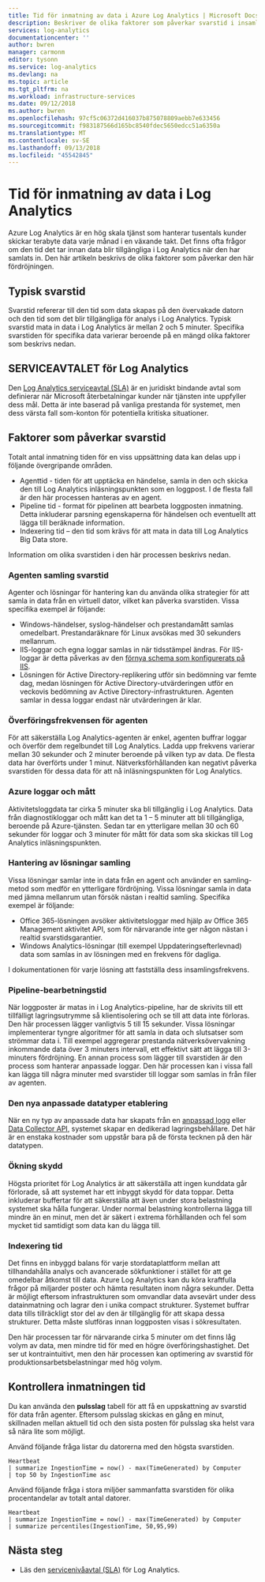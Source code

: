```yaml
---
title: Tid för inmatning av data i Azure Log Analytics | Microsoft Docs
description: Beskriver de olika faktorer som påverkar svarstid i insamling av data i Azure Log Analytics.
services: log-analytics
documentationcenter: ''
author: bwren
manager: carmonm
editor: tysonn
ms.service: log-analytics
ms.devlang: na
ms.topic: article
ms.tgt_pltfrm: na
ms.workload: infrastructure-services
ms.date: 09/12/2018
ms.author: bwren
ms.openlocfilehash: 97cf5c06372d416037b875078809aebb7e633456
ms.sourcegitcommit: f983187566d165bc8540fdec5650edcc51a6350a
ms.translationtype: MT
ms.contentlocale: sv-SE
ms.lasthandoff: 09/13/2018
ms.locfileid: "45542845"
---
```

# <a name="data-ingestion-time-in-log-analytics"></a>Tid för inmatning av data i Log Analytics
Azure Log Analytics är en hög skala tjänst som hanterar tusentals kunder skickar terabyte data varje månad i en växande takt. Det finns ofta frågor om den tid det tar innan data blir tillgängliga i Log Analytics när den har samlats in. Den här artikeln beskrivs de olika faktorer som påverkar den här fördröjningen.

## <a name="typical-latency"></a>Typisk svarstid
Svarstid refererar till den tid som data skapas på den övervakade datorn och den tid som det blir tillgängliga för analys i Log Analytics. Typisk svarstid mata in data i Log Analytics är mellan 2 och 5 minuter. Specifika svarstiden för specifika data varierar beroende på en mängd olika faktorer som beskrivs nedan.

## <a name="sla-for-log-analytics"></a>SERVICEAVTALET för Log Analytics
Den [Log Analytics serviceavtal (SLA)](https://azure.microsoft.com/support/legal/sla/log-analytics/v1_1/) är en juridiskt bindande avtal som definierar när Microsoft återbetalningar kunder när tjänsten inte uppfyller dess mål. Detta är inte baserad på vanliga prestanda för systemet, men dess värsta fall som-konton för potentiella kritiska situationer.

## <a name="factors-affecting-latency"></a>Faktorer som påverkar svarstid
Totalt antal inmatning tiden för en viss uppsättning data kan delas upp i följande övergripande områden. 

- Agenttid - tiden för att upptäcka en händelse, samla in den och skicka den till Log Analytics inläsningspunkten som en loggpost. I de flesta fall är den här processen hanteras av en agent.
- Pipeline tid - format för pipelinen att bearbeta loggposten inmatning. Detta inkluderar parsning egenskaperna för händelsen och eventuellt att lägga till beräknade information.
- Indexering tid – den tid som krävs för att mata in data till Log Analytics Big Data store.

Information om olika svarstiden i den här processen beskrivs nedan.

### <a name="agent-collection-latency"></a>Agenten samling svarstid
Agenter och lösningar för hantering kan du använda olika strategier för att samla in data från en virtuell dator, vilket kan påverka svarstiden. Vissa specifika exempel är följande:

- Windows-händelser, syslog-händelser och prestandamått samlas omedelbart. Prestandaräknare för Linux avsökas med 30 sekunders mellanrum.
- IIS-loggar och egna loggar samlas in när tidsstämpel ändras. För IIS-loggar är detta påverkas av den [förnya schema som konfigurerats på IIS](log-analytics-data-sources-iis-logs.md). 
- Lösningen för Active Directory-replikering utför sin bedömning var femte dag, medan lösningen för Active Directory-utvärderingen utför en veckovis bedömning av Active Directory-infrastrukturen. Agenten samlar in dessa loggar endast när utvärderingen är klar.

### <a name="agent-upload-frequency"></a>Överföringsfrekvensen för agenten
För att säkerställa Log Analytics-agenten är enkel, agenten buffrar loggar och överför dem regelbundet till Log Analytics. Ladda upp frekvens varierar mellan 30 sekunder och 2 minuter beroende på vilken typ av data. De flesta data har överförts under 1 minut. Nätverksförhållanden kan negativt påverka svarstiden för dessa data för att nå inläsningspunkten för Log Analytics.

### <a name="azure-logs-and-metrics"></a>Azure loggar och mått 
Aktivitetsloggdata tar cirka 5 minuter ska bli tillgänglig i Log Analytics. Data från diagnostikloggar och mått kan det ta 1 – 5 minuter att bli tillgängliga, beroende på Azure-tjänsten. Sedan tar en ytterligare mellan 30 och 60 sekunder för loggar och 3 minuter för mått för data som ska skickas till Log Analytics inläsningspunkten.

### <a name="management-solutions-collection"></a>Hantering av lösningar samling
Vissa lösningar samlar inte in data från en agent och använder en samling-metod som medför en ytterligare fördröjning. Vissa lösningar samla in data med jämna mellanrum utan försök nästan i realtid samling. Specifika exempel är följande:

- Office 365-lösningen avsöker aktivitetsloggar med hjälp av Office 365 Management aktivitet API, som för närvarande inte ger någon nästan i realtid svarstidsgarantier.
- Windows Analytics-lösningar (till exempel Uppdateringsefterlevnad) data som samlas in av lösningen med en frekvens för dagliga.

I dokumentationen för varje lösning att fastställa dess insamlingsfrekvens.

### <a name="pipeline-process-time"></a>Pipeline-bearbetningstid
När loggposter är matas in i Log Analytics-pipeline, har de skrivits till ett tillfälligt lagringsutrymme så klientisolering och se till att data inte förloras. Den här processen lägger vanligtvis 5 till 15 sekunder. Vissa lösningar implementerar tyngre algoritmer för att samla in data och slutsatser som strömmar data i. Till exempel aggregerar prestanda nätverksövervakning inkommande data över 3 minuters intervall, ett effektivt sätt att lägga till 3-minuters fördröjning. En annan process som lägger till svarstiden är den process som hanterar anpassade loggar. Den här processen kan i vissa fall kan lägga till några minuter med svarstider till loggar som samlas in från filer av agenten.

### <a name="new-custom-data-types-provisioning"></a>Den nya anpassade datatyper etablering
När en ny typ av anpassade data har skapats från en [anpassad logg](../log-analytics/log-analytics-data-sources-custom-logs.md) eller [Data Collector API](../log-analytics/log-analytics-data-collector-api.md), systemet skapar en dedikerad lagringsbehållare. Det här är en enstaka kostnader som uppstår bara på de första tecknen på den här datatypen.

### <a name="surge-protection"></a>Ökning skydd
Högsta prioritet för Log Analytics är att säkerställa att ingen kunddata går förlorade, så att systemet har ett inbyggt skydd för data toppar. Detta inkluderar buffertar för att säkerställa att även under stora belastning systemet ska hålla fungerar. Under normal belastning kontrollerna lägga till mindre än en minut, men det är säkert i extrema förhållanden och fel som mycket tid samtidigt som data kan du lägga till.

### <a name="indexing-time"></a>Indexering tid
Det finns en inbyggd balans för varje stordataplattform mellan att tillhandahålla analys och avancerade sökfunktioner i stället för att ge omedelbar åtkomst till data. Azure Log Analytics kan du köra kraftfulla frågor på miljarder poster och hämta resultaten inom några sekunder. Detta är möjligt eftersom infrastrukturen som omvandlar data avsevärt under dess datainmatning och lagrar den i unika compact strukturer. Systemet buffrar data tills tillräckligt stor del av den är tillgänglig för att skapa dessa strukturer. Detta måste slutföras innan loggposten visas i sökresultaten.

Den här processen tar för närvarande cirka 5 minuter om det finns låg volym av data, men mindre tid för med en högre överföringshastighet. Det ser ut kontraintuitivt, men den här processen kan optimering av svarstid för produktionsarbetsbelastningar med hög volym.



## <a name="checking-ingestion-time"></a>Kontrollera inmatningen tid
Du kan använda den **pulsslag** tabell för att få en uppskattning av svarstid för data från agenter. Eftersom pulsslag skickas en gång en minut, skillnaden mellan aktuell tid och den sista posten för pulsslag ska helst vara så nära lite som möjligt.

Använd följande fråga listar du datorerna med den högsta svarstiden.

    Heartbeat 
    | summarize IngestionTime = now() - max(TimeGenerated) by Computer 
    | top 50 by IngestionTime asc

 
Använd följande fråga i stora miljöer sammanfatta svarstiden för olika procentandelar av totalt antal datorer.

    Heartbeat 
    | summarize IngestionTime = now() - max(TimeGenerated) by Computer 
    | summarize percentiles(IngestionTime, 50,95,99)



## <a name="next-steps"></a>Nästa steg
* Läs den [servicenivåavtal (SLA)](https://azure.microsoft.com/support/legal/sla/log-analytics/v1_1/) för Log Analytics.

